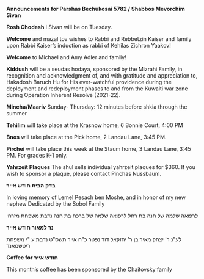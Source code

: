 **Announcements for Parshas Bechukosai 5782 / Shabbos Mevorchim Sivan** 

**Rosh Chodesh** l Sivan will be on Tuesday.

**Welcome** and mazal tov wishes to Rabbi and Rebbetzin Kaiser and family upon Rabbi Kaiser’s induction as rabbi of Kehilas Zichron Yaakov!

**Welcome** to Michael and Amy Adler and family!

**Kiddush** will be a seudas hodaya, sponsored by the Mizrahi Family, in recognition and acknowledgment of, 
and with gratitude and appreciation to, Hakadosh Baruch Hu for His ever-watchful providence during the deployment and redeployment phases to and from the Kuwaiti war zone during Operation Inherent Resolve (2021-22).

**Mincha/Maariv** Sunday- Thursday: 12 minutes before shkia through the summer

**Tehilim** will take place at the Krasnow home, 6 Bonnie Court, 4:00 PM

**Bnos** will take place at the Pick home, 2 Landau Lane, 3:45 PM.

**Pirchei** will take place this week at the Staum home, 3 Landau Lane, 3:45 PM. For grades K-1 only.

**Yahrzeit Plaques** The shul sells individual yahrzeit plaques for $360. If you wish to sponsor a plaque, please contact Pinchas Nussbaum.

**בדק הבית חודש אייר**

In loving memory of Lemel
Pesach ben Moshe, and in
honor of my new nephew
Dedicated by the Sobol Family

לרפואה שלמה של חנה בת רחל
לרפואה שלמה של ברכח בת חנה
נדבת משפחת מזרחי 

**נר למאור
חודש אייר** 

לע"נ ר' יצחק מאיר בן ר' יחזקאל דוד
נפטר כ"ח אייר תשס"ט
נדבת ע "י משפחת ריטשמאנד

**Coffee for חודש אייר**  

This month’s coffee has been
sponsored by the Chaitovsky family
